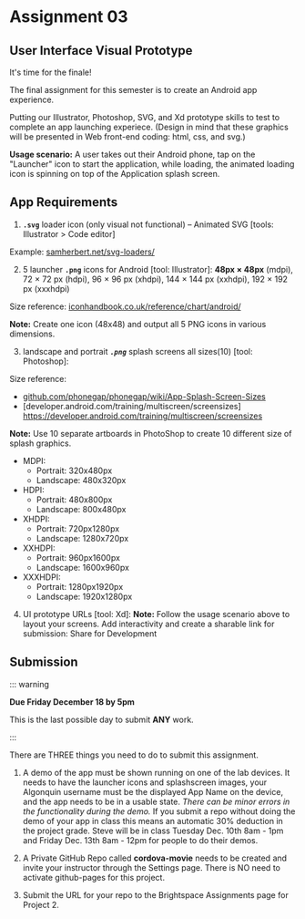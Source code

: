# Assignment 03  

## User Interface Visual Prototype

It's time for the finale!

The final assignment for this semester is to create an Android app experience.

Putting our Illustrator, Photoshop, SVG, and Xd prototype skills to test to complete an app launching experiece. (Design in mind that these graphics will be presented in Web front-end coding: html, css, and svg.)

**Usage scenario:** A user takes out their Android phone, tap on the "Launcher" icon to start the application, while loading, the animated loading icon is spinning on top of the Application splash screen.

## App Requirements

1. **`.svg`** loader icon (only visual not functional) – Animated SVG [tools: Illustrator > Code editor]

Example: [samherbert.net/svg-loaders/](http://samherbert.net/svg-loaders/)

2. 5 launcher **`.png`** icons for Android [tool: Illustrator]: **48px × 48px** (mdpi), 72 × 72 px (hdpi), 96 × 96 px (xhdpi), 144 × 144 px (xxhdpi), 192 × 192 px (xxxhdpi) 

Size reference: [iconhandbook.co.uk/reference/chart/android/](http://iconhandbook.co.uk/reference/chart/android/)

**Note:** Create one icon (48x48) and output all 5 PNG icons in various dimensions. 

3. landscape and portrait **_`.png`_** splash screens all sizes(10) [tool: Photoshop]:

Size reference: 
- [github.com/phonegap/phonegap/wiki/App-Splash-Screen-Sizes](https://github.com/phonegap/phonegap/wiki/App-Splash-Screen-Sizes)
- [developer.android.com/training/multiscreen/screensizes] https://developer.android.com/training/multiscreen/screensizes

**Note:** Use 10 separate artboards in PhotoShop to create 10 different size of splash graphics. 

- MDPI:
    - Portrait: 320x480px
    - Landscape: 480x320px
- HDPI:
    - Portrait: 480x800px
    - Landscape: 800x480px
- XHDPI:
    - Portrait: 720px1280px
    - Landscape: 1280x720px
- XXHDPI:
    - Portrait: 960px1600px
    - Landscape: 1600x960px
- XXXHDPI:
    - Portrait: 1280px1920px
    - Landscape: 1920x1280px

4. UI prototype URLs [tool: Xd]: 
**Note:** Follow the usage scenario above to layout your screens. Add interactivity and create a sharable link for submission: Share for Development


## Submission

::: warning

**Due Friday December 18 by 5pm**

This is the last possible day to submit **ANY** work.

:::

There are THREE things you need to do to submit this assignment.

1. A demo of the app must be shown running on one of the lab devices. It needs to have the launcher icons and splashscreen images, your Algonquin username must be the displayed App Name on the device, and the app needs to be in a usable state. _There can be minor errors in the functionality during the demo._ If you submit a repo without doing the demo of your app in class this means an automatic 30% deduction in the project grade. Steve will be in class Tuesday Dec. 10th 8am - 1pm and Friday Dec. 13th 8am - 12pm for people to do their demos.

2. A Private GitHub Repo called **cordova-movie** needs to be created and invite your instructor through the Settings page. There is NO need to activate github-pages for this project.

3. Submit the URL for your repo to the Brightspace Assignments page for Project 2.
